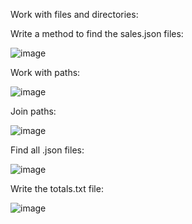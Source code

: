 Work with files and directories:

Write a method to find the sales.json files:

![image](https://user-images.githubusercontent.com/50045282/194038820-aa1ecfd2-2f9a-4974-80fb-3d546b763d43.png)

Work with paths:

![image](https://user-images.githubusercontent.com/50045282/194039018-1b82b371-50ab-4641-b1ed-1493104afca7.png)

Join paths:

![image](https://user-images.githubusercontent.com/50045282/194039106-e53f6519-8de1-46e2-a11b-c379f5970990.png)

Find all .json files:

![image](https://user-images.githubusercontent.com/50045282/194039223-5156bc66-16eb-4299-8d8c-992f48045ecd.png)

Write the totals.txt file:

![image](https://user-images.githubusercontent.com/50045282/194039354-eaa6c1ff-47f4-4b13-9889-9b3679cde84b.png)
